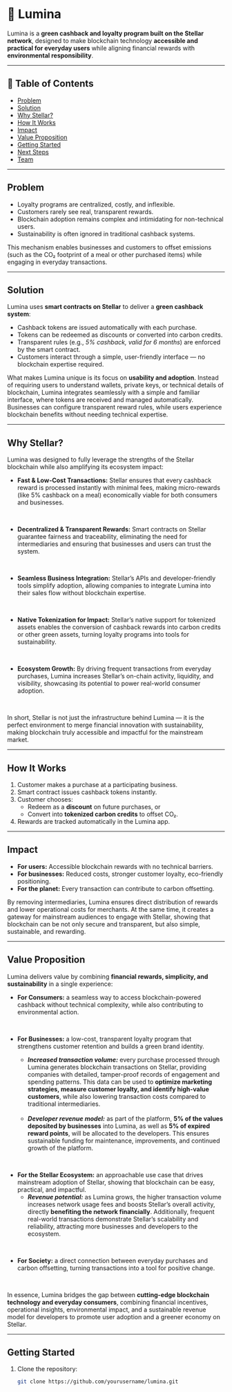 # 🌱 Lumina  

Lumina is a **green cashback and loyalty program built on the Stellar network**, designed to make blockchain technology **accessible and practical for everyday users** while aligning financial rewards with **environmental responsibility**.  

---

## 📑 Table of Contents
- [Problem](#-problem)  
- [Solution](#-solution)  
- [Why Stellar?](#-why-stellar)  
- [How It Works](#-how-it-works)  
- [Impact](#-impact)  
- [Value Proposition](#-value-proposition)  
- [Getting Started](#-getting-started)  
- [Next Steps](#-next-steps)  
- [Team](#-team)  

---

## Problem  
- Loyalty programs are centralized, costly, and inflexible.  
- Customers rarely see real, transparent rewards.  
- Blockchain adoption remains complex and intimidating for non-technical users.  
- Sustainability is often ignored in traditional cashback systems.  

This mechanism enables businesses and customers to offset emissions (such as the CO₂ footprint of a meal or other purchased items) while engaging in everyday transactions.  

---

## Solution  
Lumina uses **smart contracts on Stellar** to deliver a **green cashback system**:  
- Cashback tokens are issued automatically with each purchase.  
- Tokens can be redeemed as discounts or converted into carbon credits.  
- Transparent rules (e.g., *5% cashback, valid for 6 months*) are enforced by the smart contract.  
- Customers interact through a simple, user-friendly interface — no blockchain expertise required.  

What makes Lumina unique is its focus on **usability and adoption**. Instead of requiring users to understand wallets, private keys, or technical details of blockchain, Lumina integrates seamlessly with a simple and familiar interface, where tokens are received and managed automatically. Businesses can configure transparent reward rules, while users experience blockchain benefits without needing technical expertise.  

---

## Why Stellar?  

Lumina was designed to fully leverage the strengths of the Stellar blockchain while also amplifying its ecosystem impact:  

- **Fast & Low-Cost Transactions:** Stellar ensures that every cashback reward is processed instantly with minimal fees, making micro-rewards (like 5% cashback on a meal) economically viable for both consumers and businesses.  
<br>

- **Decentralized & Transparent Rewards:** Smart contracts on Stellar guarantee fairness and traceability, eliminating the need for intermediaries and ensuring that businesses and users can trust the system. 
<br>

- **Seamless Business Integration:** Stellar’s APIs and developer-friendly tools simplify adoption, allowing companies to integrate Lumina into their sales flow without blockchain expertise.  
<br>

- **Native Tokenization for Impact:** Stellar’s native support for tokenized assets enables the conversion of cashback rewards into carbon credits or other green assets, turning loyalty programs into tools for sustainability.  
<br>

- **Ecosystem Growth:** By driving frequent transactions from everyday purchases, Lumina increases Stellar’s on-chain activity, liquidity, and visibility, showcasing its potential to power real-world consumer adoption.  
<br>

In short, Stellar is not just the infrastructure behind Lumina — it is the perfect environment to merge financial innovation with sustainability, making blockchain truly accessible and impactful for the mainstream market.  
 

---

## How It Works  
1. Customer makes a purchase at a participating business.  
2. Smart contract issues cashback tokens instantly.  
3. Customer chooses:  
   - Redeem as a **discount** on future purchases, or  
   - Convert into **tokenized carbon credits** to offset CO₂.  
4. Rewards are tracked automatically in the Lumina app.  

---

## Impact  
- **For users:** Accessible blockchain rewards with no technical barriers.  
- **For businesses:** Reduced costs, stronger customer loyalty, eco-friendly positioning.  
- **For the planet:** Every transaction can contribute to carbon offsetting.  

By removing intermediaries, Lumina ensures direct distribution of rewards and lower operational costs for merchants. At the same time, it creates a gateway for mainstream audiences to engage with Stellar, showing that blockchain can be not only secure and transparent, but also simple, sustainable, and rewarding.  

---

## Value Proposition  

Lumina delivers value by combining **financial rewards, simplicity, and sustainability** in a single experience:  

- **For Consumers:** a seamless way to access blockchain-powered cashback without technical complexity, while also contributing to environmental action.  
<br>

- **For Businesses:** a low-cost, transparent loyalty program that strengthens customer retention and builds a green brand identity.  
  - ***Increased transaction volume:*** every purchase processed through Lumina generates blockchain transactions on Stellar, providing companies with detailed, tamper-proof records of engagement and spending patterns. This data can be used to **optimize marketing strategies, measure customer loyalty, and identify high-value customers**, while also lowering transaction costs compared to traditional intermediaries.  
  <br>

  - ***Developer revenue model:*** as part of the platform, **5% of the values deposited by businesses** into Lumina, as well as **5% of expired reward points**, will be allocated to the developers. This ensures sustainable funding for maintenance, improvements, and continued growth of the platform.  
<br>

- **For the Stellar Ecosystem:** an approachable use case that drives mainstream adoption of Stellar, showing that blockchain can be easy, practical, and impactful.  
  - ***Revenue potential:*** as Lumina grows, the higher transaction volume increases network usage fees and boosts Stellar’s overall activity, directly **benefiting the network financially**. Additionally, frequent real-world transactions demonstrate Stellar’s scalability and reliability, attracting more businesses and developers to the ecosystem.  
<br>

- **For Society:** a direct connection between everyday purchases and carbon offsetting, turning transactions into a tool for positive change.  
<br>

In essence, Lumina bridges the gap between **cutting-edge blockchain technology and everyday consumers**, combining financial incentives, operational insights, environmental impact, and a sustainable revenue model for developers to promote user adoption and a greener economy on Stellar.

---

## Getting Started  
 
1. Clone the repository:  
   ```bash
   git clone https://github.com/yourusername/lumina.git
